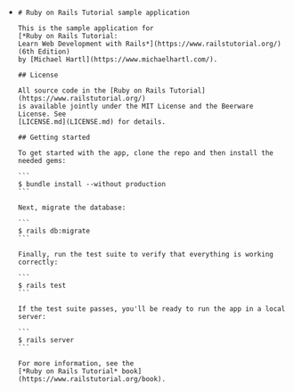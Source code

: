 * ```
  # Ruby on Rails Tutorial sample application
  
  This is the sample application for
  [*Ruby on Rails Tutorial:
  Learn Web Development with Rails*](https://www.railstutorial.org/)
  (6th Edition)
  by [Michael Hartl](https://www.michaelhartl.com/).
  
  ## License
  
  All source code in the [Ruby on Rails Tutorial](https://www.railstutorial.org/)
  is available jointly under the MIT License and the Beerware License. See
  [LICENSE.md](LICENSE.md) for details.
  
  ## Getting started
  
  To get started with the app, clone the repo and then install the needed gems:
  
  ​```
  $ bundle install --without production
  ​```
  
  Next, migrate the database:
  
  ​```
  $ rails db:migrate
  ​```
  
  Finally, run the test suite to verify that everything is working correctly:
  
  ​```
  $ rails test
  ​```
  
  If the test suite passes, you'll be ready to run the app in a local server:
  
  ​```
  $ rails server
  ​```
  
  For more information, see the
  [*Ruby on Rails Tutorial* book](https://www.railstutorial.org/book).
  ```
